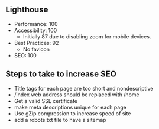 ## Lighthouse
 + Performance: 100
 + Accessibility: 100
    - Initially 87 due to disabling zoom for mobile devices.
 + Best Practices: 92
     - No favicon
+ SEO: 100
## Steps to take to increase SEO
+ Title tags for each page are too short and nondescriptive
+ /index web address should be replaced with /home
+ Get a valid SSL certificate
+ make meta descriptions unique for each page
+ Use gZip compression to increase speed of site
+ add a robots.txt file to have a sitemap